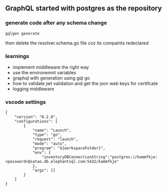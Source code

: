 ## GraphQL started with postgres as the repository

### generate code after any schema change

`gqlgen generate`

then delete the resolver.schema.go file coz its compaints redeclared

### learnings

- implement middleware the right way
- use the environemnt variables
- graphql with generation using gql go
- how to validate jwt validation and get the json web keys for certifcate
- logging middleware


### vscode settings

```jsonc
{
    "version": "0.2.0",
    "configurations": [
        {
            "name": "Launch",
            "type": "go",
            "request": "launch",
            "mode": "auto",
            "program": "${workspaceFolder}",
            "env": {
                "inventoryDBConnectionString":"postgres://kammfkje:<password>@satao.db.elephantsql.com:5432/kammfkje"
            },
            "args": []
        }
    ]
}
```